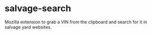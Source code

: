 # salvage-search
 Mozilla extension to grab a VIN from the clipboard and search for it in salvage yard websites.
